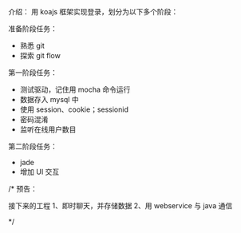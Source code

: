介绍：
用 koajs 框架实现登录，划分为以下多个阶段：

准备阶段任务：
* 熟悉 git
* 探索 git flow

第一阶段任务：
* 测试驱动，记住用 mocha 命令运行
* 数据存入 mysql 中
* 使用 session、cookie；sessionid
* 密码混淆
* 监听在线用户数目


第二阶段任务：
* jade 
* 增加 UI 交互


/*
  预告：

  接下来的工程
  1、即时聊天，并存储数据
  2、用 webservice 与 java 通信


*/




